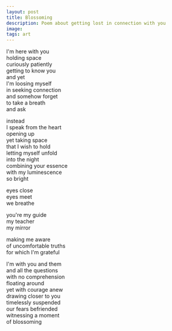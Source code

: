 ```yaml
---
layout: post
title: Blossoming
description: Poem about getting lost in connection with you
image: 
tags: art
---
```


I'm here with you<br>
holding space<br>
curiously patiently<br>
getting to know you<br>
and yet <br>
I'm loosing myself<br> 
in seeking connection<br>
and somehow forget <br>
to take a breath<br>
and ask<br>

instead<br>
I speak from the heart<br>
opening up <br>
yet taking space<br> 
that I wish to hold<br>
letting myself unfold<br>
into the night<br>
combining your essence<br>
with my luminescence<br>
so bright<br>

eyes close <br>
eyes meet <br>
we breathe<br>

you're my guide<br> 
my teacher<br>
my mirror<br>

making me aware<br> 
of uncomfortable truths<br>
for which I'm grateful<br>

I'm with you and them <br>
and all the questions <br>
with no comprehension<br>
floating around<br>
yet with courage anew<br>
drawing closer to you<br>
timelessly suspended <br>
our fears befriended<br>
witnessing a moment<br>
of blossoming<br>